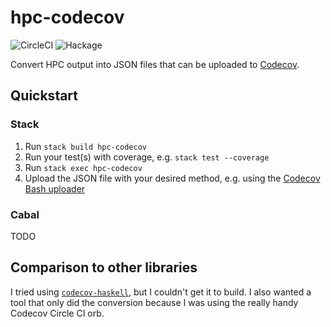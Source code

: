 # hpc-codecov

![CircleCI](https://img.shields.io/circleci/build/github/LeapYear/hpc-codecov)
![Hackage](https://img.shields.io/hackage/v/hpc-codecov)

Convert HPC output into JSON files that can be uploaded to [Codecov](https://codecov.io).

## Quickstart

### Stack

1. Run `stack build hpc-codecov`
1. Run your test(s) with coverage, e.g. `stack test --coverage`
1. Run `stack exec hpc-codecov`
1. Upload the JSON file with your desired method, e.g. using the
   [Codecov Bash uploader](https://docs.codecov.io/docs/about-the-codecov-bash-uploader)

### Cabal

TODO

## Comparison to other libraries

I tried using [`codecov-haskell`](http://hackage.haskell.org/package/codecov-haskell),
but I couldn't get it to build. I also wanted a tool that only did the conversion
because I was using the really handy Codecov Circle CI orb.
